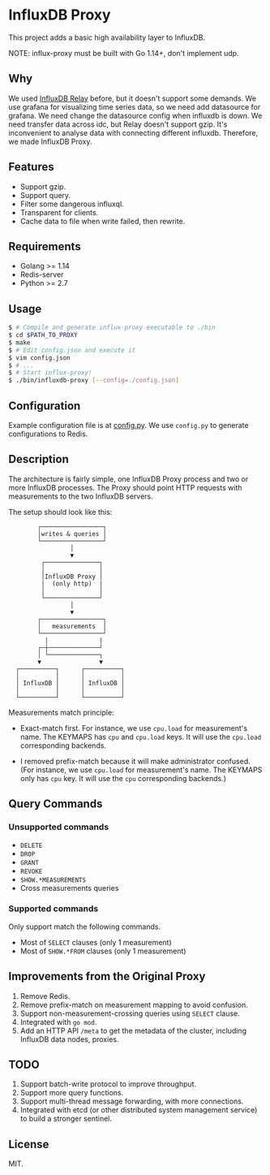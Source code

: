 # InfluxDB Proxy

This project adds a basic high availability layer to InfluxDB.

NOTE: influx-proxy must be built with Go 1.14+, don't implement udp.

## Why


We used [InfluxDB Relay](https://github.com/influxdata/influxdb-relay) before, but it doesn't support some demands. 
We use grafana for visualizing time series data, so we need add datasource for grafana. We need change the datasource config when influxdb is down. 
We need transfer data across idc, but Relay doesn't support gzip. 
It's inconvenient to analyse data with connecting different influxdb.
Therefore, we made InfluxDB Proxy. 

## Features

* Support gzip.
* Support query.
* Filter some dangerous influxql.
* Transparent for clients.
* Cache data to file when write failed, then rewrite.

## Requirements

* Golang >= 1.14
* Redis-server
* Python >= 2.7

## Usage

```sh
$ # Compile and generate influx-proxy executable to ./bin
$ cd $PATH_TO_PROXY
$ make
$ # Edit config.json and execute it
$ vim config.json
$ # ...
$ # Start influx-proxy!
$ ./bin/influxdb-proxy [--config=./config.json]
```

## Configuration

Example configuration file is at [config.py](config.py). 
We use `config.py` to generate configurations to Redis.

## Description

The architecture is fairly simple, one InfluxDB Proxy process and two or more InfluxDB processes. The Proxy should point HTTP requests with measurements to the two InfluxDB servers.

The setup should look like this:

```
        ┌─────────────────┐
        │writes & queries │
        └─────────────────┘
                 │
                 ▼
         ┌───────────────┐
         │               │
         │InfluxDB Proxy │
         |  (only http)  |
         │               │         
         └───────────────┘       
                 │
                 ▼
        ┌─────────────────┐
        │   measurements  │
        └─────────────────┘
          |              |       
        ┌─┼──────────────┘       
        │ └──────────────┐       
        ▼                ▼       
  ┌──────────┐      ┌──────────┐  
  │          │      │          │  
  │ InfluxDB │      │ InfluxDB │
  │          │      │          │
  └──────────┘      └──────────┘
```

Measurements match principle:

* Exact-match first. For instance, we use `cpu.load` for measurement's name. The KEYMAPS has `cpu` and `cpu.load` keys.
It will use the `cpu.load` corresponding backends.

* I removed prefix-match because it will make administrator confused. (For instance, we use `cpu.load` for measurement's name. The KEYMAPS  only has `cpu` key.
It will use the `cpu` corresponding backends.)

## Query Commands


### Unsupported commands

* `DELETE` 
* `DROP`  
* `GRANT`
* `REVOKE`
* `SHOW.*MEASUREMENTS`
* Cross measurements queries

### Supported commands

Only support match the following commands.

* Most of `SELECT` clauses (only 1 measurement)
* Most of `SHOW.*FROM` clauses (only 1 measurement)

## Improvements from the Original Proxy

1. Remove Redis.
2. Remove prefix-match on measurement mapping to avoid confusion.
3. Support non-measurement-crossing queries using `SELECT` clause.
4. Integrated with `go mod`.
5. Add an HTTP API `/meta` to get the metadata of the cluster, 
including InfluxDB data nodes, proxies.

## TODO

1. Support batch-write protocol to improve throughput.
2. Support more query functions.
3. Support multi-thread message forwarding, with more connections.
4. Integrated with etcd (or other distributed system management service) to build a stronger sentinel.

## License

MIT. 




